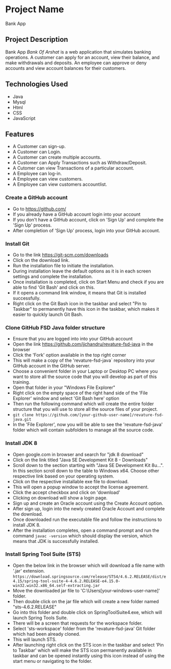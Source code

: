 # Project Name
  Bank App

## Project Description

Bank App *Bank Of Arshat* is a web application that simulates banking operations. A customer can apply for an account, view their balance, and make withdrawals and deposits. An employee can approve or deny accounts and view account balances for their customers.

## Technologies Used

* Java  
* Mysql
* Html
* CSS 
* JavaScript 


## Features
* A Customer can sign-up.
* A Customer can Login.
* A Customer can create multiple accounts.
* A Customer can Apply Transactions such as Withdraw/Deposit.
* A Cutomer can view  Transactions of a particular account.
* A Employee can log-in.
* A Employee can view customers.
* A Employee can view customers accountlist.
 

### Create a GitHub account
* Go to https://github.com/
* If you already have a GitHub account login into your account
* If you don't have a GitHub account, click on 'Sign Up' and complete the 'Sign Up' process.
* After completion of 'Sign Up' process, login into your GitHub account.

### Install Git
* Go to the link https://git-scm.com/downloads
* Click on the download link.
* Run the installation file to initiate the installation.
* During installation leave the default options as it is in each screen settings and complete the installation.
* Once installation is completed, click on Start Menu and check if you are able to find 'Git Bash' and click on this.
* If it opens a command link window, it means that Git is installed successfully.
* Right click on the Git Bash icon in the taskbar and select "Pin to Taskbar" to permanently have this icon in the taskbar, which makes it easier to quickly launch Git Bash.

### Clone GitHub FSD Java folder structure
* Ensure that you are logged into into your GitHub account
* Open the link https://github.com/jjchandru/revature-fsd-java in the browser
* Click the 'Fork' option available in the top right corner
* This will make a copy of the 'revature-fsd-java` repository into your GitHub account in the GitHub server.
* Choose a convenient folder in your Laptop or Desktop PC where you want to store all the source code that you will develop as part of this training.
* Open that folder in your "Windows File Explorer"
* Right click on the empty space of the right hand side of the 'File Explorer' window and select 'Git Bash here' option
* Then run the following command which will create the entire folder structure that you will use to store all the source files of your project.
* `git clone https://github.com/[your-github-user-name]/revature-fsd-java.git`
* In the 'File Explorer', now you will be able to see the 'revature-fsd-java' folder which will contain subfolders to manage all the source code.

### Install JDK 8
* Open google.com in browser and search for "jdk 8 download"
* Click on the link titled "Java SE Development Kit 8 - Downloads"
* Scroll down to the section starting with "Java SE Development Kit 8u...". In this section scroll down to the table to Windows x64. Choose other respective link based on your operating system.
* Click on the respective installable exe file to download.
* This will open a popup window to accept the license agreement.
* Click the accept checkbox and click on 'download'
* Clicking on download will show a login page.
* Sign up and create an Oracle account using the Create Account option.
* After sign up, login into the newly created Oracle Account and complete the download.
* Once downloaded run the executable file and follow the instructions to install JDK 8.
* After the installation completes, open a command prompt and run the command `javac -version` which should display the version, which means that JDK is successfully installed.

### Install Spring Tool Suite (STS)
* Open the below link in the browser which will download a file name with '.jar' extension.
`https://download.springsource.com/release/STS4/4.6.2.RELEASE/dist/e4.15/spring-tool-suite-4-4.6.2.RELEASE-e4.15.0-win32.win32.x86_64.self-extracting.jar`
* Move the downloaded jar file to 'C:\Users\[your-windows-user-name]' folder.
* Then double click on the jar file which will create a new folder named "sts-4.6.2.RELEASE"
* Go into this folder and double click on SpringToolSuite4.exe, which will launch Spring Tools Suite.
* There will be a screen that requests for the workspace folder.
* Select 'sts-workspace' folder from the 'revature-fsd-java' Git folder which had been already cloned.
* This will launch STS.
* After launching right click on the STS icon in the taskbar and select 'Pin to Taskbar' which will make the STS icon permanently available in taskbar and can be opened instantly using this icon instead of using the start menu or navigating to the folder.



